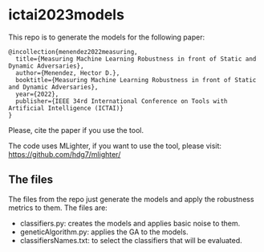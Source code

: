 # ictai2023models

This repo is to generate the models for the following paper:
```
@incollection{menendez2022measuring,
  title={Measuring Machine Learning Robustness in front of Static and Dynamic Adversaries},
  author={Menendez, Hector D.},
  booktitle={Measuring Machine Learning Robustness in front of Static and Dynamic Adversaries},
  year={2022},
  publisher={IEEE 34rd International Conference on Tools with Artificial Intelligence (ICTAI)}
}
```
Please, cite the paper if you use the tool.

The code uses MLighter, if you want to use the tool, please visit:
https://github.com/hdg7/mlighter/

## The files

The files from the repo just generate the models and apply the robustness metrics to them. The files are:

* classifiers.py: creates the models and applies basic noise to them.
* geneticAlgorithm.py: applies the GA to the models.
* classifiersNames.txt: to select the classifiers that will be evaluated.
